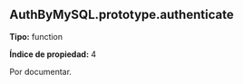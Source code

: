 ## AuthByMySQL.prototype.authenticate

**Tipo:** function

**Índice de propiedad:** 4

Por documentar.



